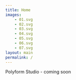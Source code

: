 ```yaml
---
title: Home
images:
    - 01.svg
    - 02.svg
    - 03.svg
    - 04.svg
    - 05.svg
    - 06.svg
    - 07.svg
layout: main
permalink: /
---
```


Polyform Studio - coming soon
